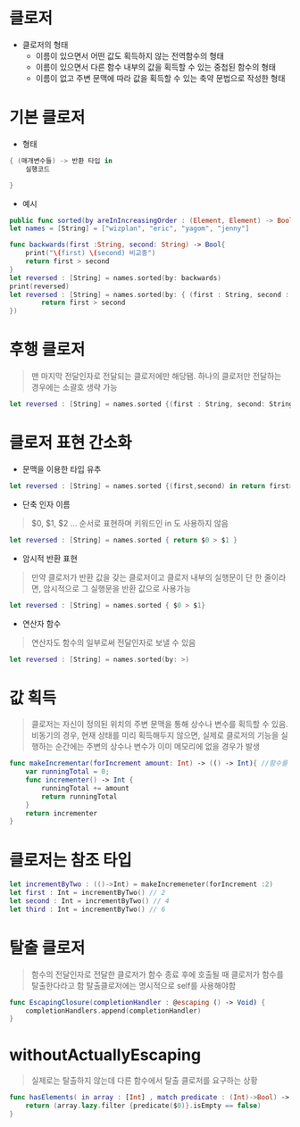# 클로저

- 클로저의 형태
    - 이름이 있으면서 어떤 값도 획득하지 않는 전역함수의 형태
    - 이름이 있으면서 다른 함수 내부의 값을 획득할 수 있는 중첩된 함수의 형태
    - 이름이 없고 주변 문맥에 따라 값을 획득할 수 있는 축약 문법으로 작성한 형태


# 기본 클로저

- 형태


```swift
{ (매개변수들) -> 반환 타입 in 
    실행코드

}
```

- 예시

```swift
public func sorted(by areInIncreasingOrder : (Element, Element) -> Bool) -> [Element]
let names = [String] = ["wizplan", "eric", "yagom", "jenny"]

func backwards(first :String, second: String) -> Bool{
    print("\(first) \(second) 비교중")
    return first > second
}
let reversed : [String] = names.sorted(by: backwards)
print(reversed)
let reversed : [String] = names.sorted(by: { (first : String, second : String) -> Bool in 
        return first > second
})
```

# 후행 클로저 

> 맨 마지막 전달인자로 전달되는 클로저에만 해당됌. 하나의 클로저만 전달하는 경우에는 소괄호 생략 가능

```swift
let reversed : [String] = names.sorted {(first : String, second: String) -> Bool in return first > second}
```

# 클로저 표현 간소화

- 문맥을 이용한 타입 유추

```swift
let reversed : [String] = names.sorted {(first,second) in return first>second}
```

- 단축 인자 이름
> $0, $1, $2 ... 순서로 표현하며 키워드인 in 도 사용하지 않음

```swift
let reversed : [String] = names.sorted { return $0 > $1 }
```

- 암시적 반환 표현

> 만약 클로저가 반환 값을 갖는 클로저이고 클로저 내부의 실행문이 단 한 줄이라면, 암시적으로 그 실행문을 반환 값으로 사용가능

```swift
let reversed : [String] = names.sorted { $0 > $1}
```

- 연산자 함수 

> 연산자도 함수의 일부로써 전달인자로 보낼 수 있음

```swift
let reversed : [String] = names.sorted(by: >)
```

# 값 획득

> 클로저는 자신이 정의된 위치의 주변 문맥을 통해 상수나 변수를 획득할 수 있음.
> 비동기의 경우, 현재 상태를 미리 획득해두지 않으면, 실제로 클로저의 기능을 실행하는 순간에는 주변의 상수나 변수가 이미 메모리에 없을 경우가 발생

```swift
func makeIncrementar(forIncrement amount: Int) -> (() -> Int){ //함수를 반환함 
    var runningTotal = 0;
    func incrementer() -> Int {
        runningTotal += amount
        return runningTotal
    }
    return incrementer
} 
```

# 클로저는 참조 타입

```swift
let incrementByTwo : (()->Int) = makeIncremeneter(forIncrement :2)
let first : Int = incrementByTwo() // 2
let second : Int = incrementByTwo() // 4
let third : Int = incrementByTwo() // 6
```

# 탈출 클로저

> 함수의 전달인자로 전달한 클로저가 함수 종료 후에 호출될 때 클로저가 함수를 탈출한다라고 함
> 탈출클로저에는 명시적으로 self를 사용해야함


```swift
func EscapingClosure(completionHandler : @escaping () -> Void) {
    completionHandlers.append(completionHandler)
}
``` 

# withoutActuallyEscaping

> 실제로는 탈출하지 않는데 다른 함수에서 탈출 클로저를 요구하는 상황

```swift
func hasElements( in array : [Int] , match predicate : (Int)->Bool) -> Bool {
    return (array.lazy.filter {predicate($0)}.isEmpty == false)
}
```